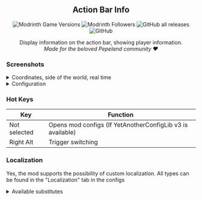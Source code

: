 <div align=center>

## Action Bar Info
![Modrinth Game Versions](https://img.shields.io/modrinth/game-versions/abi?label=Minecraft%20Support&style=flat-square)
![Modrinth Followers](https://img.shields.io/modrinth/followers/abi?label=Modrinth%20Followers&style=flat-square)
![GitHub all releases](https://img.shields.io/github/downloads/simply-kel/ActionBarInfo/total?color=blue&label=GitHub%20Downloads&style=flat-square)
![GitHub](https://img.shields.io/github/license/simply-kel/ActionBarInfo?color=blue&label=License&style=flat-square)
<br>

Display information on the action bar, showing player information.<br>
*Made for the beloved Pepeland community ❤*

</div>
<div align=left>

### Screenshots
<details>
<summary>Coordinates, side of the world, real time</summary>

![en_main.png](https://kelcuprum.ru/ass/abi/en_main.png)

</details>


<details>
<summary>Configuration</summary>

![en_config.png](https://kelcuprum.ru/ass/abi/en_config.png)

</details>

### Hot Keys
Key | Function
--- | ---
Not selected | Opens mod configs (If YetAnotherConfigLib v3 is available)
Right Alt | Trigger switching

### Localization
Yes, the mod supports the possibility of custom localization. All types can be found in the "Localization" tab in the configs
<details>
<summary>Available substitutes</summary>

Substitute | Content
--- | ---
%version% | Game Version
%modded% | Mod Loader
%version_type% | Version type
%name% | Nickname
%item% | Item
%item_name% | Item name
%item_count% | Items counts
%item_pcs% | Item quantity format
%x%, %y%, %z% | Coordinates
%direction% | Side of light
%directionSymbol% | Side of Light letter
%scene% | Single or Multiplayer
%address% | Server address
%health% | Current health
%health_max% | Max health [not including apples*]
%health_percent% | Percentage of health
%armor% | Armor
%xp% | Experience
%gamma% | Current gamma value
%fps% | Frames per second
%world% | World
%world_time%, %time% | Morning, Day, Evening, Night
%date% | Date
%date_format% | Date format.
%time_format% | Time format.

</details>
